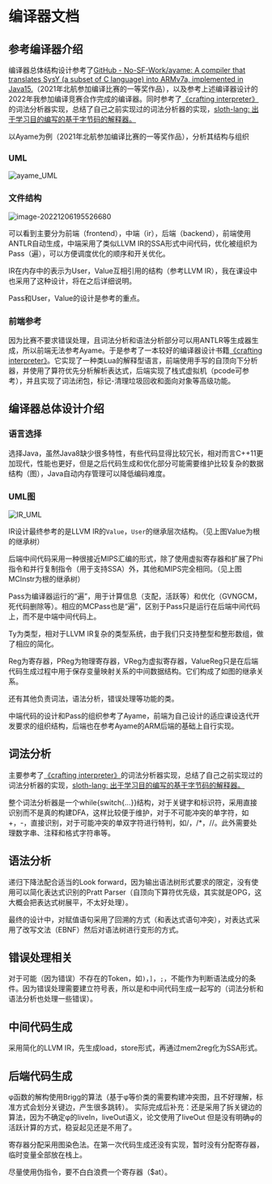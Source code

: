 # 编译器文档

## 参考编译器介绍

编译器总体结构设计参考了[GitHub - No-SF-Work/ayame: A compiler that translates SysY (a subset of C language) into ARMv7a, implemented in Java15.](https://github.com/No-SF-Work/ayame)（2021年北航参加编译比赛的一等奖作品），以及参考上述编译器设计的2022年我参加编译竞赛合作完成的编译器。同时参考了[《crafting interpreter》](http://www.craftinginterpreters.com/)的词法分析器实现，总结了自己之前实现过的词法分析器的实现，[sloth-lang: 出于学习目的编写的基于字节码的解释器。](https://gitee.com/aaicy64/sloth-lang)

以Ayame为例（2021年北航参加编译比赛的一等奖作品），分析其结构与组织

### UML

![ayame_UML](D:\course2022aut\compile\expriment\ayame_UML.png)

### 文件结构

![image-20221206195526680](C:\Users\11067\AppData\Roaming\Typora\typora-user-images\image-20221206195526680.png)

可以看到主要分为前端（frontend），中端（ir），后端（backend），前端使用ANTLR自动生成，中端采用了类似LLVM IR的SSA形式中间代码，优化被组织为Pass（遍），可以方便调度优化的顺序和开关优化。

IR在内存中的表示为User，Value互相引用的结构（参考LLVM IR），我在课设中也采用了这种设计，将在之后详细说明。

Pass和User，Value的设计是参考的重点。

### 前端参考

因为比赛不要求错误处理，且词法分析和语法分析部分可以用ANTLR等生成器生成，所以前端无法参考Ayame。于是参考了一本较好的编译器设计书籍[《crafting interpreter》](http://www.craftinginterpreters.com/)。它实现了一种类Lua的解释型语言，前端使用手写的自顶向下分析器，并使用了算符优先分析解析表达式，后端实现了栈式虚拟机（pcode可参考），并且实现了词法闭包，标记-清理垃圾回收和面向对象等高级功能。

## 编译器总体设计介绍

### 语言选择

选择Java，虽然Java8缺少很多特性，有些代码显得比较冗长，相对而言C++11更加现代，性能也更好，但是之后代码生成和优化部分可能需要维护比较复杂的数据结构（图），Java自动内存管理可以降低编码难度。

### UML图

![IR_UML](D:\course2022aut\compile\expriment\Ayaya\IR_UML.png)

IR设计最终参考的是LLVM IR的`Value`，`User`的继承层次结构。（见上图Value为根的继承树）

后端中间代码采用一种很接近MIPS汇编的形式，除了使用虚拟寄存器和扩展了Phi指令和并行复制指令（用于支持SSA）外，其他和MIPS完全相同。（见上图MCInstr为根的继承树）

Pass为编译器运行的“遍”，用于计算信息（支配，活跃等）和优化（GVNGCM，死代码删除等）。相应的MCPass也是“遍”，区别于Pass只是运行在后端中间代码上，而不是中端中间代码上。

Ty为类型，相对于LLVM IR复杂的类型系统，由于我们只支持整型和整形数组，做了相应的简化。

Reg为寄存器，PReg为物理寄存器，VReg为虚拟寄存器，ValueReg只是在后端代码生成过程中用于保存变量映射关系的中间数据结构。它们构成了如图的继承关系。

还有其他负责词法，语法分析，错误处理等功能的类。

中端代码的设计和Pass的组织参考了Ayame，前端为自己设计的适应课设迭代开发要求的组织结构，后端也在参考Ayame的ARM后端的基础上自行实现。



## 词法分析

主要参考了[《crafting interpreter》](http://www.craftinginterpreters.com/)的词法分析器实现，总结了自己之前实现过的词法分析器的实现，[sloth-lang: 出于学习目的编写的基于字节码的解释器。](https://gitee.com/aaicy64/sloth-lang)

整个词法分析器是一个while{switch{...}}结构，对于关键字和标识符，采用直接识别而不是真的构建DFA，这样比较便于维护，对于不可能冲突的单字符，如+，-，直接识别，对于可能冲突的单双字符进行特判，如/，/*，//。此外需要处理数字串、注释和格式字符串等。

## 语法分析

递归下降法配合适当的Look forward，因为输出语法树形式要求的限定，没有使用可以简化表达式识别的Pratt Parser（自顶向下算符优先级，其实就是OPG，这大概会把表达式树展平，不太好处理）。

最终的设计中，对赋值语句采用了回溯的方式（和表达式语句冲突），对表达式采用了改写文法（EBNF）然后对语法树进行变形的方式。

## 错误处理相关

对于可能（因为错误）不存在的Token，如`)`，`]`，`;`，不能作为判断语法成分的条件。因为错误处理需要建立符号表，所以是和中间代码生成一起写的（词法分析和语法分析也处理一些错误）。



## 中间代码生成

采用简化的LLVM IR，先生成load，store形式，再通过mem2reg化为SSA形式。

## 后端代码生成

φ函数的解构使用Brigg的算法（基于φ等价类的需要构建冲突图，且不好理解，标准方式会划分关键边，产生很多跳转）。
实际完成后补充：还是采用了拆关键边的算法，因为不确定φ的liveIn，liveOut语义，论文使用了liveOut
但是没有明确φ的活跃计算的方式，稳妥起见还是不用了。

寄存器分配采用图染色法。在第一次代码生成还没有实现，暂时没有分配寄存器，临时变量全部放在栈上。

尽量使用伪指令，要不白白浪费一个寄存器（$at）。
